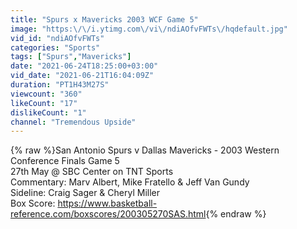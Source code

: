 ```yaml
---
title: "Spurs x Mavericks 2003 WCF Game 5"
image: "https:\/\/i.ytimg.com\/vi\/ndiAOfvFWTs\/hqdefault.jpg"
vid_id: "ndiAOfvFWTs"
categories: "Sports"
tags: ["Spurs","Mavericks"]
date: "2021-06-24T18:25:00+03:00"
vid_date: "2021-06-21T16:04:09Z"
duration: "PT1H43M27S"
viewcount: "360"
likeCount: "17"
dislikeCount: "1"
channel: "Tremendous Upside"
---
```

{% raw %}San Antonio Spurs v Dallas Mavericks - 2003 Western Conference Finals Game 5<br />27th May @ SBC Center on TNT Sports<br />Commentary: Marv Albert, Mike Fratello &amp; Jeff Van Gundy<br />Sideline: Craig Sager &amp; Cheryl Miller<br />Box Score: <a rel="nofollow" target="blank" href="https://www.basketball-reference.com/boxscores/200305270SAS.html">https://www.basketball-reference.com/boxscores/200305270SAS.html</a>{% endraw %}

